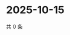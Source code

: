 # 2025-10-15

共 0 条

<!-- BEGIN ZHIHUQUESTIONS -->
<!-- 最后更新时间 Wed Oct 15 2025 10:22:15 GMT+0800 (China Standard Time) -->

<!-- END ZHIHUQUESTIONS -->
